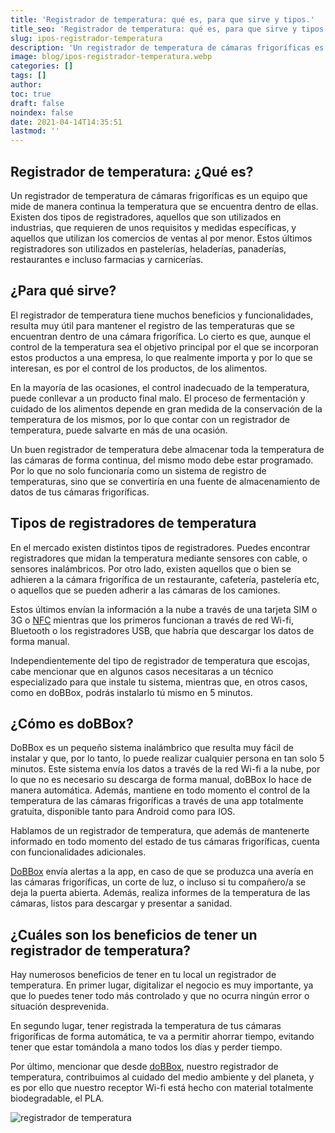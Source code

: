 ```yaml
---
title: 'Registrador de temperatura: qué es, para que sirve y tipos.'
title_seo: 'Registrador de temperatura: qué es, para que sirve y tipos'
slug: ipos-registrador-temperatura
description: 'Un registrador de temperatura de cámaras frigoríficas es un equipo que mide de manera continua la temperatura que se encuentra dentro de ellas.'
image: blog/ipos-registrador-temperatura.webp
categories: []
tags: []
author: 
toc: true
draft: false
noindex: false
date: 2021-04-14T14:35:51
lastmod: ''
---
```


## Registrador de temperatura: ¿Qué es?

Un registrador de temperatura de cámaras frigoríficas es un equipo que mide de manera continua la temperatura que se encuentra dentro de ellas. Existen dos tipos de registradores, aquellos que son utilizados en industrias, que requieren de unos requisitos y medidas específicas, y aquellos que utilizan los comercios de ventas al por menor. Estos últimos registradores son utilizados en pastelerías, heladerías, panaderías, restaurantes e incluso farmacias y carnicerías.

## ¿Para qué sirve?

El registrador de temperatura tiene muchos beneficios y funcionalidades, resulta muy útil para mantener el registro de las temperaturas que se encuentran dentro de una cámara frigorífica. Lo cierto es que, aunque el control de la temperatura sea el objetivo principal por el que se incorporan estos productos a una empresa, lo que realmente importa y por lo que se interesan, es por el control de los productos, de los alimentos.

En la mayoría de las ocasiones, el control inadecuado de la temperatura, puede conllevar a un producto final malo. El proceso de fermentación y cuidado de los alimentos depende en gran medida de la conservación de la temperatura de los mismos, por lo que contar con un registrador de temperatura, puede salvarte en más de una ocasión.

Un buen registrador de temperatura debe almacenar toda la temperatura de las cámaras de forma continua, del mismo modo debe estar programado. Por lo que no solo funcionaría como un sistema de registro de temperaturas, sino que se convertiría en una fuente de almacenamiento de datos de tus cámaras frigoríficas.

## Tipos de registradores de temperatura

En el mercado existen distintos tipos de registradores. Puedes encontrar registradores que midan la temperatura mediante sensores con cable, o sensores inalámbricos. Por otro lado, existen aquellos que o bien se adhieren a la cámara frigorífica de un restaurante, cafetería, pastelería etc, o aquellos que se pueden adherir a las cámaras de los camiones.

Estos últimos envían la información a la nube a través de una tarjeta SIM o 3G o [NFC](https://www.ocu.org/tecnologia/telefono/noticias/tecnologia-nfc) mientras que los primeros funcionan a través de red Wi-fi, Bluetooth o los registradores USB, que habría que descargar los datos de forma manual.

Independientemente del tipo de registrador de temperatura que escojas, cabe mencionar que en algunos casos necesitaras a un técnico especializado para que instale tu sistema, mientras que, en otros casos, como en doBBox, podrás instalarlo tú mismo en 5 minutos.

## ¿Cómo es doBBox?

DoBBox es un pequeño sistema inalámbrico que resulta muy fácil de instalar y que, por lo tanto, lo puede realizar cualquier persona en tan solo 5 minutos. Este sistema envía los datos a través de la red Wi-fi a la nube, por lo que no es necesario su descarga de forma manual, doBBox lo hace de manera automática. Además, mantiene en todo momento el control de la temperatura de las cámaras frigoríficas a través de una app totalmente gratuita, disponible tanto para Android como para IOS.

Hablamos de un registrador de temperatura, que además de mantenerte informado en todo momento del estado de tus cámaras frigoríficas, cuenta con funcionalidades adicionales.

[DoBBox](/) envía alertas a la app, en caso de que se produzca una avería en las cámaras frigoríficas, un corte de luz, o incluso si tu compañero/a se deja la puerta abierta. Además, realiza informes de la temperatura de las cámaras, listos para descargar y presentar a sanidad.

## ¿Cuáles son los beneficios de tener un registrador de temperatura?

Hay numerosos beneficios de tener en tu local un registrador de temperatura. En primer lugar, digitalizar el negocio es muy importante, ya que lo puedes tener todo más controlado y que no ocurra ningún error o situación desprevenida.

En segundo lugar, tener registrada la temperatura de tus cámaras frigoríficas de forma automática, te va a permitir ahorrar tiempo, evitando tener que estar tomándola a mano todos los días y perder tiempo.

Por último, mencionar que desde [doBBox](/), nuestro registrador de temperatura, contribuimos al cuidado del medio ambiente y del planeta, y es por ello que nuestro receptor Wi-fi está hecho con material totalmente biodegradable, el PLA.

![registrador de temperatura](blog/0-grados-preocupaciones-sistema-control-camaras-frigorificas.webp)